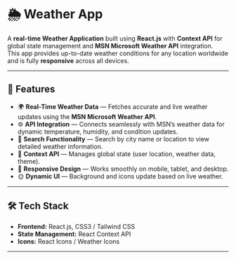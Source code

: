 # 🌦️ Weather App

A **real-time Weather Application** built using **React.js** with **Context API** for global state management and **MSN Microsoft Weather API** integration.  
This app provides up-to-date weather conditions for any location worldwide and is fully **responsive** across all devices.

---

## 🚀 Features

- 🌍 **Real-Time Weather Data** — Fetches accurate and live weather updates using the **MSN Microsoft Weather API**.  
- ⚙️ **API Integration** — Connects seamlessly with MSN’s weather data for dynamic temperature, humidity, and condition updates.  
- 🧭 **Search Functionality** — Search by city name or location to view detailed weather information.  
- 🧠 **Context API** — Manages global state (user location, weather data, theme).  
- 📱 **Responsive Design** — Works smoothly on mobile, tablet, and desktop.  
- 🌞 **Dynamic UI** — Background and icons update based on live weather.

---

## 🛠️ Tech Stack

- **Frontend:** React.js, CSS3 / Tailwind CSS  
- **State Management:** React Context API  
- **Icons:** React Icons / Weather Icons  

---
